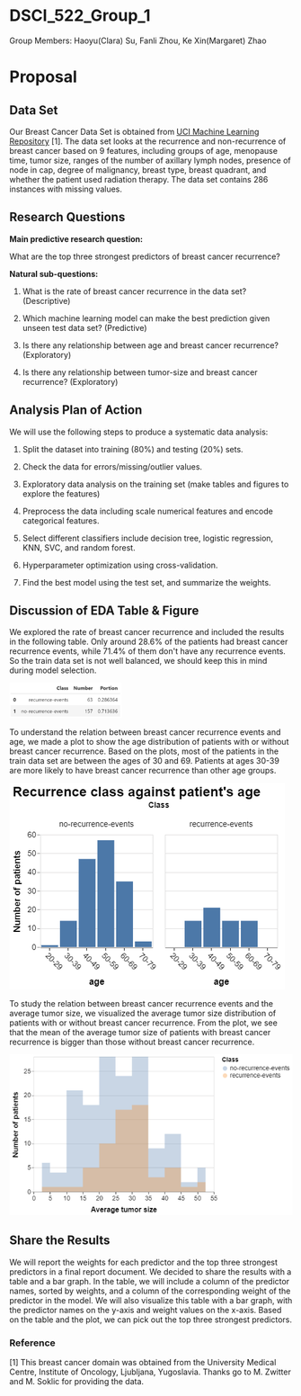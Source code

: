 # DSCI_522_Group_1

Group Members: 
Haoyu(Clara) Su, Fanli Zhou, Ke Xin(Margaret) Zhao



Proposal
================

## Data Set

Our Breast Cancer Data Set is obtained from [UCI Machine Learning Repository](https://archive.ics.uci.edu/ml/datasets/Breast+Cancer) [1]. The data set looks at the recurrence and non-recurrence of breast cancer based on 9 features, including groups of age, menopause time, tumor size, ranges of the number of axillary lymph nodes, presence of node in cap, degree of malignancy, breast type, breast quadrant, and whether the patient used radiation therapy. The data set contains 286 instances with missing values. 



## Research Questions

**Main predictive research question:**

What are the top three strongest predictors of breast cancer recurrence? 

**Natural sub-questions:**

1) What is the rate of breast cancer recurrence in the data set? (Descriptive)

2) Which machine learning model can make the best prediction given unseen test data set? (Predictive)

3) Is there any relationship between age and breast cancer recurrence? (Exploratory)

4) Is there any relationship between tumor-size and breast cancer recurrence? (Exploratory)



## Analysis Plan of Action 

We will use the following steps to produce a systematic data analysis:

1) Split the dataset into training (80%) and testing (20%) sets.

2) Check the data for errors/missing/outlier values.

3) Exploratory data analysis on the training set (make tables and figures to explore the features)

4) Preprocess the data including scale numerical features and encode categorical features. 

5) Select different classifiers include decision tree, logistic regression, KNN, SVC, and random forest. 

6) Hyperparameter optimization using cross-validation.

7) Find the best model using the test set, and summarize the weights. 


## Discussion of EDA Table & Figure

We explored the rate of breast cancer recurrence and included the results in the following table. Only around 28.6% of the patients had breast cancer recurrence events, while 71.4% of them don't have any recurrence events. So the train data set is not well balanced, we should keep this in mind during model selection.

<img src="./img/rate_table.png" width="200"/>

To understand the relation between breast cancer recurrence events and age, we made a plot to show the age distribution of patients with or without breast cancer recurrence. Based on the plots, most of the patients in the train data set are between the ages of 30 and 69. Patients at ages 30-39 are more likely to have breast cancer recurrence than other age groups.

![](./img/age_dist.png)

To study the relation between breast cancer recurrence events and the average tumor size, we visualized the average tumor size distribution of patients with or without breast cancer recurrence. From the plot, we see that the mean of the average tumor size of patients with breast cancer recurrence is bigger than those without breast cancer recurrence. 

![](./img/tumor_size_dist.png)

## Share the Results

We will report the weights for each predictor and the top three strongest predictors in a final report document. We decided to share the results with a table and a bar graph. In the table, we will include a column of the predictor names, sorted by weights, and a column of the corresponding weight of the predictor in the model. We will also visualize this table with a bar graph, with the predictor names on the y-axis and weight values on the x-axis. Based on the table and the plot, we can pick out the top three strongest predictors.


### Reference

[1] This breast cancer domain was obtained from the University Medical Centre, Institute of Oncology, Ljubljana, Yugoslavia.  Thanks go to M. Zwitter and M. Soklic for providing the data.